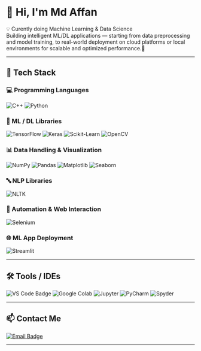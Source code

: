 
# 👋 Hi, I'm Md Affan

💡 Curently doing Machine Learning & Data Science  
Building intelligent ML/DL applications — starting from data preprocessing and model training, to real-world deployment on cloud platforms or local environments for scalable and optimized performance.🚀

---

## 🚀 Tech Stack

### 💻 Programming Languages
![C++](https://img.shields.io/badge/C++-00599C?style=for-the-badge&logo=cplusplus&logoColor=white)
![Python](https://img.shields.io/badge/Python-3776AB?style=for-the-badge&logo=python&logoColor=white)

### 🧠 ML / DL Libraries
![TensorFlow](https://img.shields.io/badge/TensorFlow-FF6F00?style=for-the-badge&logo=tensorflow&logoColor=white)
![Keras](https://img.shields.io/badge/Keras-D00000?style=for-the-badge&logo=keras&logoColor=white)
![Scikit-Learn](https://img.shields.io/badge/Scikit--Learn-F7931E?style=for-the-badge&logo=scikitlearn&logoColor=white)
![OpenCV](https://img.shields.io/badge/OpenCV-5C3EE8?style=for-the-badge&logo=opencv&logoColor=white)

### 📊 Data Handling & Visualization
![NumPy](https://img.shields.io/badge/NumPy-013243?style=for-the-badge&logo=numpy&logoColor=white)
![Pandas](https://img.shields.io/badge/Pandas-150458?style=for-the-badge&logo=pandas&logoColor=white)
![Matplotlib](https://img.shields.io/badge/Matplotlib-11557C?style=for-the-badge&logo=matplotlib&logoColor=white)
![Seaborn](https://img.shields.io/badge/Seaborn-4C8CB5?style=for-the-badge&logo=seaborn&logoColor=white)

### 🔤 NLP Libraries
![NLTK](https://img.shields.io/badge/NLTK-154E20?style=for-the-badge&logo=nltk&logoColor=white)

### 🔧 Automation & Web Interaction
![Selenium](https://img.shields.io/badge/Selenium-43B02A?style=for-the-badge&logo=selenium&logoColor=white)

### 🌐 ML App Deployment
![Streamlit](https://img.shields.io/badge/Streamlit-FF4B4B?style=for-the-badge&logo=streamlit&logoColor=white)

---

## 🛠️ Tools / IDEs
![VS Code Badge](https://img.shields.io/badge/VS%20Code-blue?style=for-the-badge&logo=visual-studio-code&logoColor=white)
![Google Colab](https://img.shields.io/badge/Google%20Colab-F9AB00?style=for-the-badge&logo=googlecolab&logoColor=white)
![Jupyter](https://img.shields.io/badge/Jupyter-F37626?style=for-the-badge&logo=jupyter&logoColor=white)
![PyCharm](https://img.shields.io/badge/PyCharm-21D789?style=for-the-badge&logo=pycharm&logoColor=white)
![Spyder](https://img.shields.io/badge/Spyder-FB0004?style=for-the-badge&logo=spyder-ide&logoColor=white)

---

## 📫 Contact Me
[![Email Badge](https://img.shields.io/badge/Email-red?style=for-the-badge&logo=gmail&logoColor=white)](mailto:affandhanbad@gmail.com)

---



